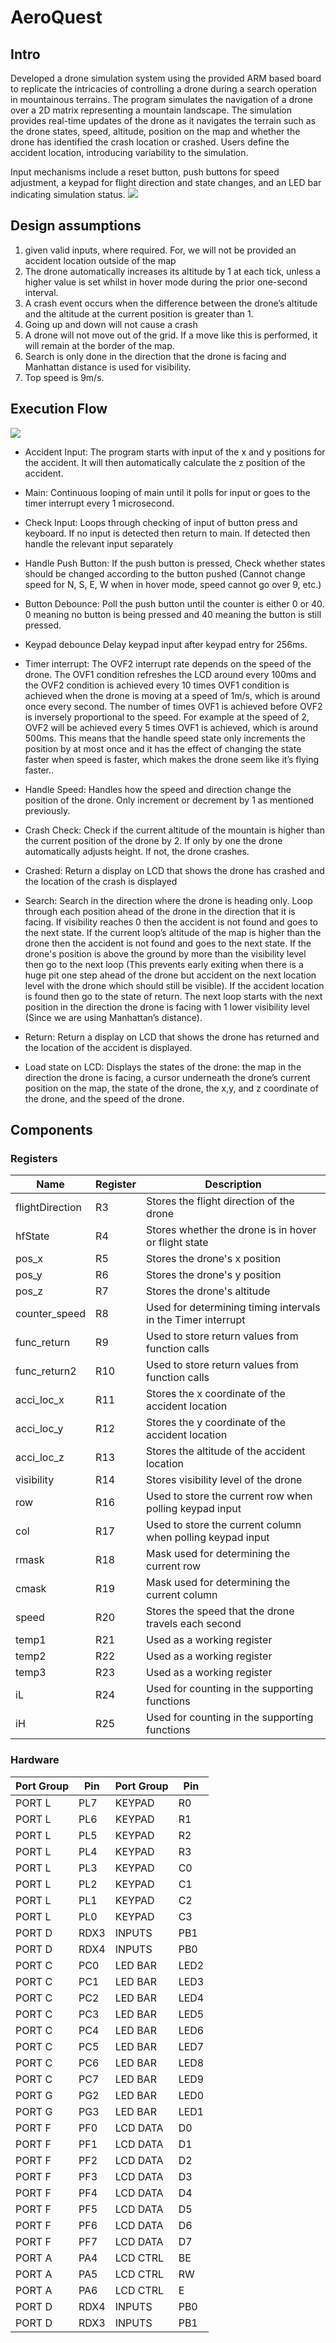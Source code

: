 # AeroQuest

## Intro
Developed a drone simulation system using the provided ARM based board to replicate the intricacies of controlling a drone during a search operation in mountainous terrains. The program simulates the navigation of a drone over a 2D matrix representing a mountain landscape. The simulation provides real-time updates of the drone as it navigates the terrain such as the drone states, speed, altitude, position on the map and whether the drone has identified the crash location or crashed. Users define the accident location, introducing variability to the simulation.

Input mechanisms include a reset button, push buttons for speed adjustment, a keypad for flight direction and state changes, and an LED bar indicating simulation status.
![](https://github.com/ace-lii/accident/blob/main/img/outline.png?raw=true)

## Design assumptions
1. given valid inputs, where required. For, we will not be provided an accident location outside of the map
2.	The drone automatically increases its altitude by 1 at each tick, unless a higher value is set whilst in hover mode during the prior one-second interval.
3.	A crash event occurs when the difference between the drone’s altitude and the altitude at the current position is greater than 1.
4.	Going up and down will not cause a crash
5.	A drone will not move out of the grid. If a move like this is performed, it will remain at the border of the map.
6.	Search is only done in the direction that the drone is facing and Manhattan distance is used for visibility.
7.	Top speed is 9m/s.


## Execution Flow

 ![](https://github.com/ace-lii/accident/blob/main/img/flow.png?raw=true)

* Accident Input: The program starts with input of the x and y positions for the accident. It will then automatically calculate the z position of the accident. 

* Main: Continuous looping of main until it polls for input or goes to the timer interrupt every 1 microsecond.

* Check Input: Loops through checking of input of button press and keyboard. If no input is detected then return to main. If detected then handle the relevant input separately

* Handle Push Button: If the push button is pressed, Check whether states should be changed according to the button pushed (Cannot change speed for N, S, E, W when in hover mode, speed cannot go over 9, etc.)

* Button Debounce: Poll the push button until the counter is either 0 or 40. 0 meaning no button is being pressed and 40 meaning the button is still pressed.

* Keypad debounce Delay keypad input after keypad entry for 256ms.

* Timer interrupt: The OVF2 interrupt rate depends on the speed of the drone. The OVF1 condition refreshes the LCD around every 100ms and the OVF2 condition is achieved every 10 times OVF1 condition is achieved when the drone is moving at a speed of 1m/s, which is around once every second. The number of times OVF1 is achieved before OVF2 is inversely proportional to the speed. For example at the speed of 2, OVF2 will be achieved every 5 times OVF1 is achieved, which is around 500ms. This means that the handle speed state only increments the position by at most once and it has the effect of changing the state faster when speed is faster, which makes the drone seem like it’s flying faster..

* Handle Speed: Handles how the speed and direction change the position of the drone. Only increment or decrement by 1 as mentioned previously.

* Crash Check: Check if the current altitude of the mountain is higher than the current position of the drone by 2. If only by one the drone automatically adjusts height. If not, the drone crashes.

* Crashed: Return a display on LCD that shows the drone has crashed and the location of the crash is displayed

* Search: Search in the direction where the drone is heading only. Loop through each position ahead of the drone in the direction that it is facing. If visibility reaches 0 then the accident is not found and goes to the next state. If the current loop’s altitude of the map is higher than the drone then the accident is not found and goes to the next state. If the drone's position is above the ground by more than the visibility level then go to the next loop (This prevents early exiting when there is a huge pit one step ahead of the drone but accident on the next location level with the drone which should still be visible). If the accident location is found then go to the state of return. The next loop starts with the next position in the direction the drone is facing with 1 lower visibility level (Since we are using Manhattan’s distance).

* Return: Return a display on LCD that shows the drone has returned and the location of the accident is displayed.

* Load state on LCD: Displays the states of the drone: the map in the direction the drone is facing, a cursor underneath the drone’s current position on the map, the state of the drone, the x,y, and z coordinate of the drone, and the speed of the drone.

## Components
### Registers

| Name           | Register | Description                                                 |
|----------------|----------|-------------------------------------------------------------|
| flightDirection| R3       | Stores the flight direction of the drone                    |
| hfState        | R4       | Stores whether the drone is in hover or flight state        |
| pos_x          | R5       | Stores the drone's x position                               |
| pos_y          | R6       | Stores the drone's y position                               |
| pos_z          | R7       | Stores the drone's altitude                                 |
| counter_speed  | R8       | Used for determining timing intervals in the Timer interrupt|
| func_return    | R9       | Used to store return values from function calls             |
| func_return2   | R10      | Used to store return values from function calls             |
| acci_loc_x     | R11      | Stores the x coordinate of the accident location            |
| acci_loc_y     | R12      | Stores the y coordinate of the accident location            |
| acci_loc_z     | R13      | Stores the altitude of the accident location                |
| visibility     | R14      | Stores visibility level of the drone                         |
| row            | R16      | Used to store the current row when polling keypad input     |
| col            | R17      | Used to store the current column when polling keypad input  |
| rmask          | R18      | Mask used for determining the current row                   |
| cmask          | R19      | Mask used for determining the current column                |
| speed          | R20      | Stores the speed that the drone travels each second         |
| temp1          | R21      | Used as a working register                                   |
| temp2          | R22      | Used as a working register                                   |
| temp3          | R23      | Used as a working register                                   |
| iL             | R24      | Used for counting in the supporting functions               |
| iH             | R25      | Used for counting in the supporting functions               |



### Hardware


| Port Group  | Pin | Port Group | Pin |
|-------------|-----|------------|-----|
| PORT L      | PL7 | KEYPAD     | R0  |
| PORT L      | PL6 | KEYPAD     | R1  |
| PORT L      | PL5 | KEYPAD     | R2  |
| PORT L      | PL4 | KEYPAD     | R3  |
| PORT L      | PL3 | KEYPAD     | C0  |
| PORT L      | PL2 | KEYPAD     | C1  |
| PORT L      | PL1 | KEYPAD     | C2  |
| PORT L      | PL0 | KEYPAD     | C3  |
| PORT D      | RDX3| INPUTS     | PB1 |
| PORT D      | RDX4| INPUTS     | PB0 |
| PORT C      | PC0 | LED BAR    | LED2|
| PORT C      | PC1 | LED BAR    | LED3|
| PORT C      | PC2 | LED BAR    | LED4|
| PORT C      | PC3 | LED BAR    | LED5|
| PORT C      | PC4 | LED BAR    | LED6|
| PORT C      | PC5 | LED BAR    | LED7|
| PORT C      | PC6 | LED BAR    | LED8|
| PORT C      | PC7 | LED BAR    | LED9|
| PORT G      | PG2 | LED BAR    | LED0|
| PORT G      | PG3 | LED BAR    | LED1|
| PORT F      | PF0 | LCD DATA   | D0  |
| PORT F      | PF1 | LCD DATA   | D1  |
| PORT F      | PF2 | LCD DATA   | D2  |
| PORT F      | PF3 | LCD DATA   | D3  |
| PORT F      | PF4 | LCD DATA   | D4  |
| PORT F      | PF5 | LCD DATA   | D5  |
| PORT F      | PF6 | LCD DATA   | D6  |
| PORT F      | PF7 | LCD DATA   | D7  |
| PORT A      | PA4 | LCD CTRL   | BE  |
| PORT A      | PA5 | LCD CTRL   | RW  |
| PORT A      | PA6 | LCD CTRL   | E   |
| PORT D      | RDX4| INPUTS     | PB0 |
| PORT D      | RDX3| INPUTS     | PB1 |



